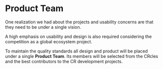 
# Product Team

One realization we had about the projects and usability concerns are that they need to be under a single vision.

A high emphasis on usability and design is also required considering the competition as a global ecosystem project.

To maintain the quality standards all design and product will be placed under a single **Product Team**. Its members
will be selected from the CRcles and the best contributors to the CR development projects.
